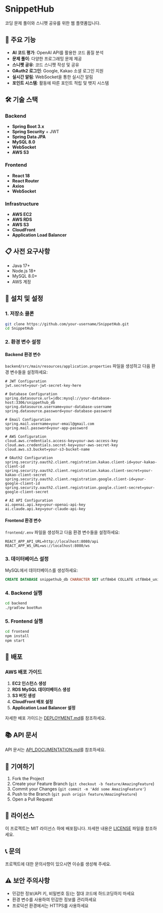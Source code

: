 # SnippetHub

코딩 문제 풀이와 스니펫 공유를 위한 웹 플랫폼입니다.

## 🚀 주요 기능

- **AI 코드 평가**: OpenAI API를 활용한 코드 품질 분석
- **문제 풀이**: 다양한 프로그래밍 문제 제공
- **스니펫 공유**: 코드 스니펫 작성 및 공유
- **OAuth2 로그인**: Google, Kakao 소셜 로그인 지원
- **실시간 알림**: WebSocket을 통한 실시간 알림
- **포인트 시스템**: 활동에 따른 포인트 적립 및 뱃지 시스템

## 🛠 기술 스택

### Backend
- **Spring Boot 3.x**
- **Spring Security** + JWT
- **Spring Data JPA**
- **MySQL 8.0**
- **WebSocket**
- **AWS S3**

### Frontend
- **React 18**
- **React Router**
- **Axios**
- **WebSocket**

### Infrastructure
- **AWS EC2**
- **AWS RDS**
- **AWS S3**
- **CloudFront**
- **Application Load Balancer**

## 📋 사전 요구사항

- Java 17+
- Node.js 18+
- MySQL 8.0+
- AWS 계정

## 🔧 설치 및 설정

### 1. 저장소 클론
```bash
git clone https://github.com/your-username/SnippetHub.git
cd SnippetHub
```

### 2. 환경 변수 설정

#### Backend 환경 변수
`backend/src/main/resources/application.properties` 파일을 생성하고 다음 환경 변수들을 설정하세요:

```properties
# JWT Configuration
jwt.secret=your-jwt-secret-key-here

# Database Configuration
spring.datasource.url=jdbc:mysql://your-database-host:3306/snippethub_db
spring.datasource.username=your-database-username
spring.datasource.password=your-database-password

# Email Configuration
spring.mail.username=your-email@gmail.com
spring.mail.password=your-app-password

# AWS Configuration
cloud.aws.credentials.access-key=your-aws-access-key
cloud.aws.credentials.secret-key=your-aws-secret-key
cloud.aws.s3.bucket=your-s3-bucket-name

# OAuth2 Configuration
spring.security.oauth2.client.registration.kakao.client-id=your-kakao-client-id
spring.security.oauth2.client.registration.kakao.client-secret=your-kakao-client-secret
spring.security.oauth2.client.registration.google.client-id=your-google-client-id
spring.security.oauth2.client.registration.google.client-secret=your-google-client-secret

# AI API Configuration
ai.openai.api.key=your-openai-api-key
ai.claude.api.key=your-claude-api-key
```

#### Frontend 환경 변수
`frontend/.env` 파일을 생성하고 다음 환경 변수들을 설정하세요:

```env
REACT_APP_API_URL=http://localhost:8080/api
REACT_APP_WS_URL=ws://localhost:8080/ws
```

### 3. 데이터베이스 설정

MySQL에서 데이터베이스를 생성하세요:

```sql
CREATE DATABASE snippethub_db CHARACTER SET utf8mb4 COLLATE utf8mb4_unicode_ci;
```

### 4. Backend 실행

```bash
cd backend
./gradlew bootRun
```

### 5. Frontend 실행

```bash
cd frontend
npm install
npm start
```

## 🚀 배포

### AWS 배포 가이드

1. **EC2 인스턴스 생성**
2. **RDS MySQL 데이터베이스 생성**
3. **S3 버킷 생성**
4. **CloudFront 배포 설정**
5. **Application Load Balancer 설정**

자세한 배포 가이드는 [DEPLOYMENT.md](./DEPLOYMENT.md)를 참조하세요.

## 📚 API 문서

API 문서는 [API_DOCUMENTATION.md](./API_DOCUMENTATION.md)를 참조하세요.

## 🤝 기여하기

1. Fork the Project
2. Create your Feature Branch (`git checkout -b feature/AmazingFeature`)
3. Commit your Changes (`git commit -m 'Add some AmazingFeature'`)
4. Push to the Branch (`git push origin feature/AmazingFeature`)
5. Open a Pull Request

## 📄 라이선스

이 프로젝트는 MIT 라이선스 하에 배포됩니다. 자세한 내용은 [LICENSE](LICENSE) 파일을 참조하세요.

## 📞 문의

프로젝트에 대한 문의사항이 있으시면 이슈를 생성해 주세요.

## ⚠️ 보안 주의사항

- 민감한 정보(API 키, 비밀번호 등)는 절대 코드에 하드코딩하지 마세요
- 환경 변수를 사용하여 민감한 정보를 관리하세요
- 프로덕션 환경에서는 HTTPS를 사용하세요
